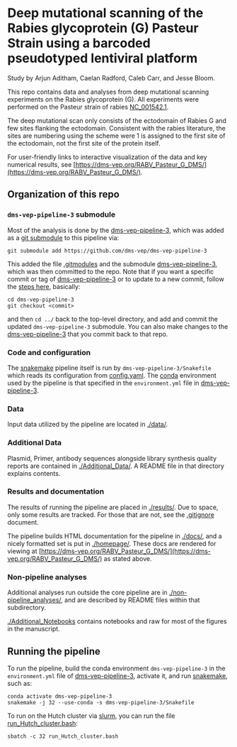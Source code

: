# Deep mutational scanning of the Rabies glycoprotein (G) Pasteur Strain using a barcoded pseudotyped lentiviral platform
Study by Arjun Aditham, Caelan Radford, Caleb Carr, and Jesse Bloom.

This repo contains data and analyses from deep mutational scanning experiments on the Rabies glycoprotein (G). All experiments were performed on the Pasteur strain of rabies [NC_001542.1](https://www.ncbi.nlm.nih.gov/nuccore/NC_001542.1). 

The deep mutational scan only consists of the ectodomain of Rabies G and few sites flanking the ectodomain.
Consistent with the rabies literature, the sites are numbering using the scheme were 1 is assigned to the first site of the ectodomain, not the first site of the protein itself.

For user-friendly links to interactive visualization of the data and key numerical results, see [https://dms-vep.org/RABV_Pasteur_G_DMS/](https://dms-vep.org/RABV_Pasteur_G_DMS/). 

## Organization of this repo

### `dms-vep-pipeline-3` submodule

Most of the analysis is done by the [dms-vep-pipeline-3](https://github.com/dms-vep/dms-vep-pipeline-3), which was added as a [git submodule](https://git-scm.com/book/en/v2/Git-Tools-Submodules) to this pipeline via:

    git submodule add https://github.com/dms-vep/dms-vep-pipeline-3

This added the file [.gitmodules](.gitmodules) and the submodule [dms-vep-pipeline-3](https://github.com/dms-vep/dms-vep-pipeline-3), which was then committed to the repo.
Note that if you want a specific commit or tag of [dms-vep-pipeline-3](https://github.com/dms-vep/dms-vep-pipeline-3) or to update to a new commit, follow the [steps here](https://stackoverflow.com/a/10916398), basically:

    cd dms-vep-pipeline-3
    git checkout <commit>

and then `cd ../` back to the top-level directory, and add and commit the updated `dms-vep-pipeline-3` submodule.
You can also make changes to the [dms-vep-pipeline-3](https://github.com/dms-vep/dms-vep-pipeline-3) that you commit back to that repo.

### Code and configuration
The [snakemake](https://snakemake.readthedocs.io/) pipeline itself is run by `dms-vep-pipeline-3/Snakefile` which reads its configuration from [config.yaml](config.yaml).
The [conda](https://docs.conda.io/) environment used by the pipeline is that specified in the `environment.yml` file in [dms-vep-pipeline-3](https://github.com/dms-vep/dms-vep-pipeline-3).

### Data
Input data utilized by the pipeline are located in [./data/](data). 

### Additional Data
Plasmid, Primer, antibody sequences alongside library synthesis quality reports are contained in [./Additional_Data/](Additional_Data). A README file in that directory explains contents.

### Results and documentation
The results of running the pipeline are placed in [./results/](results).
Due to space, only some results are tracked. For those that are not, see the [.gitignore](.gitignore) document.

The pipeline builds HTML documentation for the pipeline in [./docs/](docs), and a nicely formatted set is put in [./homepage/](homepage). These docs are rendered for viewing at [https://dms-vep.org/RABV_Pasteur_G_DMS/](https://dms-vep.org/RABV_Pasteur_G_DMS/) as stated above.

### Non-pipeline analyses
Additional analyses run outside the core pipeline are in [./non-pipeline_analyses/](non-pipeline_analyses), and are described by README files within that subdirectory.

[./Additional_Notebooks](https://github.com/dms-vep/RABV_Pasteur_G_DMS/tree/main/non-pipeline_analyses/Additional_Notebooks) contains notebooks and raw for most of the figures in the manuscript.  

## Running the pipeline
To run the pipeline, build the conda environment `dms-vep-pipeline-3` in the `environment.yml` file of [dms-vep-pipeline-3](https://github.com/dms-vep/dms-vep-pipeline-3), activate it, and run [snakemake](https://snakemake.readthedocs.io/), such as:

    conda activate dms-vep-pipeline-3
    snakemake -j 32 --use-conda -s dms-vep-pipeline-3/Snakefile

To run on the Hutch cluster via [slurm](https://slurm.schedmd.com/), you can run the file [run_Hutch_cluster.bash](run_Hutch_cluster.bash):

    sbatch -c 32 run_Hutch_cluster.bash
